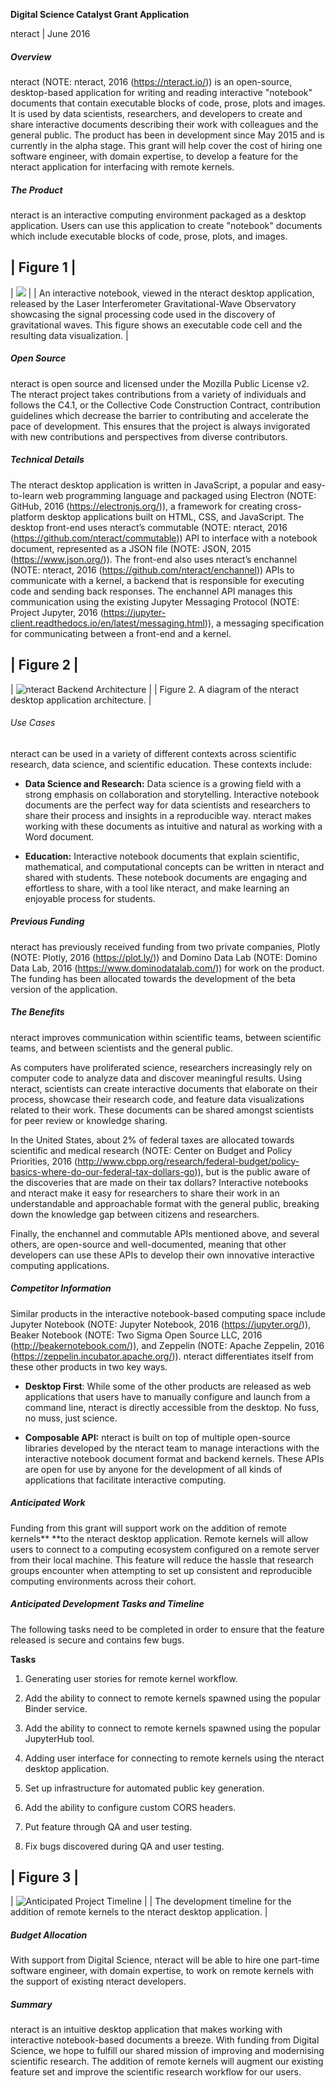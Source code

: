 **Digital Science Catalyst Grant Application**

nteract | June 2016

##### Overview

nteract (NOTE:  nteract, 2016 (https://nteract.io/)) is an open-source, desktop-based application for writing and reading interactive "notebook" documents that contain executable blocks of code, prose, plots and images. It is used by data scientists, researchers, and developers to create and share interactive documents describing their work with colleagues and the general public. The product has been in development since May 2015 and is currently in the alpha stage. This grant will help cover the cost of hiring one software engineer, with domain expertise, to develop a feature for the nteract application for interfacing with remote kernels.

##### The Product

nteract is an interactive computing environment packaged as a desktop application. Users can use this application to create "notebook" documents which include executable blocks of code, prose, plots, and images. 

| Figure 1 | 
------------
| ![](./img/nteract.png) |
| An interactive notebook, viewed in the nteract desktop application, released by the Laser Interferometer Gravitational-Wave Observatory showcasing the signal processing code used in the discovery of gravitational waves. This figure shows an executable code cell and the resulting data visualization. |

##### Open Source

nteract is open source and licensed under the Mozilla Public License v2. The nteract project takes contributions from a variety of individuals and follows the C4.1, or the Collective Code Construction Contract, contribution guidelines which decrease the barrier to contributing and accelerate the pace of development. This ensures that the project is always invigorated with new contributions and perspectives from diverse contributors.


##### Technical Details

The nteract desktop application is written in JavaScript, a popular and easy-to-learn web programming language and packaged using Electron (NOTE:  GitHub, 2016 (https://electronjs.org/)), a framework for creating cross-platform desktop applications built on HTML, CSS, and JavaScript.  The desktop front-end uses nteract’s commutable (NOTE:  nteract, 2016 (https://github.com/nteract/commutable)) API to interface with a notebook document, represented as a JSON file (NOTE:  JSON, 2015 (https://www.json.org/)). The front-end also uses nteract’s enchannel (NOTE:  nteract, 2016 (https://github.com/nteract/enchannel)) APIs to communicate with a kernel, a backend that is responsible for executing code and sending back responses. The enchannel API manages this communication using the existing Jupyter Messaging Protocol (NOTE:  Project Jupyter, 2016 (https://jupyter-client.readthedocs.io/en/latest/messaging.html)), a messaging specification for communicating between a front-end and a kernel.


| Figure 2 |
------------
| ![nteract Backend Architecture](./img/nteract-backend-arch.png) |
| Figure 2. A diagram of the nteract desktop application architecture. |


###### Use Cases

nteract can be used in a variety of different contexts across scientific research, data science, and scientific education. These contexts include:

* **Data Science and Research:** Data science is a growing field with a strong emphasis on collaboration and storytelling. Interactive notebook documents are the perfect way for data scientists and researchers to share their process and insights in a reproducible way. nteract makes working with these documents as intuitive and natural as working with a Word document.

* **Education:** Interactive notebook documents that explain scientific, mathematical, and computational concepts can be written in nteract and shared with students. These notebook documents are engaging and effortless to share, with a tool like nteract, and make learning an enjoyable process for students.

##### Previous Funding

nteract has previously received funding from two private companies, Plotly (NOTE:  Plotly, 2016 (https://plot.ly/)) and Domino Data Lab (NOTE:  Domino Data Lab, 2016 (https://www.dominodatalab.com/)) for work on the product. The funding has been allocated towards the development of the beta version of the application.

##### The Benefits

nteract improves communication within scientific teams, between scientific teams, and between scientists and the general public. 

As computers have proliferated science, researchers increasingly rely on computer code to analyze data and discover meaningful results. Using nteract, scientists can create interactive documents that elaborate on their process, showcase their research code, and feature data visualizations related to their work. These documents can be shared amongst scientists for peer review or knowledge sharing.

In the United States, about 2% of federal taxes are allocated towards scientific and medical research (NOTE:  Center on Budget and Policy Priorities, 2016 (http://www.cbpp.org/research/federal-budget/policy-basics-where-do-our-federal-tax-dollars-go)), but is the public aware of the discoveries that are made on their tax dollars? Interactive notebooks and nteract make it easy for researchers to share their work in an understandable and approachable format with the general public, breaking down the knowledge gap between citizens and researchers.

Finally, the enchannel and commutable APIs mentioned above, and several others, are open-source and well-documented, meaning that other developers can use these APIs to develop their own innovative interactive computing applications. 

##### Competitor Information

Similar products in the interactive notebook-based computing space include Jupyter Notebook (NOTE:  Jupyter Notebook, 2016 (https://jupyter.org/)), Beaker Notebook (NOTE:  Two Sigma Open Source LLC, 2016 (http://beakernotebook.com/)), and Zeppelin (NOTE:  Apache Zeppelin, 2016 (https://zeppelin.incubator.apache.org/)). nteract differentiates itself from these other products in two key ways.

* **Desktop First**: While some of the other products are released as web applications that users have to manually configure and launch from a command line, nteract is directly accessible from the desktop. No fuss, no muss, just science.

* **Composable API:** nteract is built on top of multiple open-source libraries developed by the nteract team to manage interactions with the interactive notebook document format and backend kernels. These APIs are open for use by anyone for the development of all kinds of applications that facilitate interactive computing.

##### Anticipated Work

Funding from this grant will support work on the addition of remote kernels** **to the nteract desktop application. Remote kernels will allow users to connect to a computing ecosystem configured on a remote server from their local machine. This feature will reduce the hassle that research groups encounter when attempting to set up consistent and reproducible computing environments across their cohort. 

##### Anticipated Development Tasks and Timeline

The following tasks need to be completed in order to ensure that the feature released is secure and contains few bugs.

**Tasks**

1. Generating user stories for remote kernel workflow.

2. Add the ability to connect to remote kernels spawned using the popular Binder service.

3. Add the ability to connect to remote kernels spawned using the popular JupyterHub tool.

4. Adding user interface for connecting to remote kernels using the nteract desktop application.

5. Set up infrastructure for automated public key generation.

6. Add the ability to configure custom CORS headers.

7. Put feature through QA and user testing.

8. Fix bugs discovered during QA and user testing.

| Figure 3 |
------------
| ![Anticipated Project Timeline](./img/anticipated-timeline.png) |
| The development timeline for the addition of remote kernels to the nteract desktop application. |


##### Budget Allocation

With support from Digital Science, nteract will be able to hire one part-time software engineer, with domain expertise, to work on remote kernels with the support of existing nteract developers.

##### Summary

nteract is an intuitive desktop application that makes working with interactive notebook-based documents a breeze. With funding from Digital Science, we hope to fulfill our shared mission of improving and modernising scientific research. The addition of remote kernels will augment our existing feature set and improve the scientific research workflow for our users.

